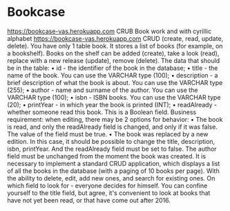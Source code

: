 # Bookcase
https://bookcase-vas.herokuapp.com
CRUB Book work and  with cyrillic alphabet
https://bookcase-vas.herokuapp.com
CRUD (create, read, update, delete).
You have only 1 table book. It stores a list of books (for example, on a bookshelf). Books on the shelf can be added (create), take a look (read), replace with a new release (update), remove (delete).
The data that should be in the table:
• id - the identifier of the book in the database;
• title - the name of the book. You can use the VARCHAR type (100);
• description - a brief description of what the book is about. You can use the VARCHAR type (255);
• author - name and surname of the author. You can use the VARCHAR type (100);
• isbn - ISBN books. You can use the VARCHAR type (20);
• printYear - in which year the book is printed (INT);
• readAlready - whether someone read this book. This is a Boolean field.
Business requirement: when editing, there may be 2 options for behavior:
• The book is read, and only the readAlready field is changed, and only if it was false. The value of the field must be true.
• The book was replaced by a new edition. In this case, it should be possible to change the title, description, isbn, printYear. And the readAlready field must be set to false. The author field must be unchanged from the moment the book was created.
It is necessary to implement a standard CRUD application, which displays a list of all the books in the database (with a paging of 10 books per page). With the ability to delete, edit, add new ones, and search for existing ones.
On which field to look for - everyone decides for himself. You can confine yourself to the title field, but agree, it's convenient to look at books that have not yet been read, or that have come out after 2016.